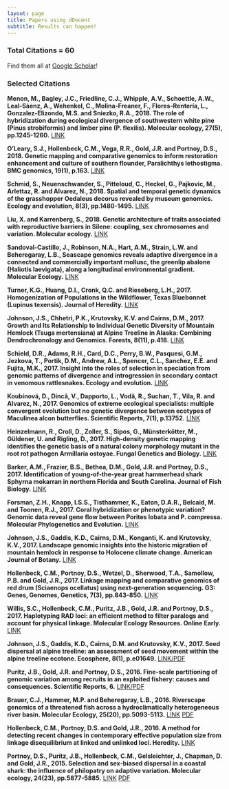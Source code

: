 ```yaml
---
layout: page
title: Papers using dDocent
subtitle: Results can happen!
---
```


### Total Citations = 60

Find them all at [Google Scholar](https://scholar.google.com/scholar?cites=14803244071106482641&as_sdt=5,40&sciodt=0,40&hl=en)!

### Selected Citations

**Menon, M., Bagley, J.C., Friedline, C.J., Whipple, A.V., Schoettle, A.W., Leal‐Sàenz, A., Wehenkel, C., Molina‐Freaner, F., Flores‐Rentería, L., Gonzalez‐Elizondo, M.S. and Sniezko, R.A., 2018. The role of hybridization during ecological divergence of southwestern white pine (Pinus strobiformis) and limber pine (P. flexilis). Molecular ecology, 27(5), pp.1245-1260.** [LINK](https://www.fs.fed.us/rm/pubs_journals/2017/rmrs_2017_menon_m001.pdf)

**O’Leary, S.J., Hollenbeck, C.M., Vega, R.R., Gold, J.R. and Portnoy, D.S., 2018. Genetic mapping and comparative genomics to inform restoration enhancement and culture of southern flounder, Paralichthys lethostigma. BMC genomics, 19(1), p.163.** [LINK](https://bmcgenomics.biomedcentral.com/articles/10.1186/s12864-018-4541-0)

**Schmid, S., Neuenschwander, S., Pitteloud, C., Heckel, G., Pajkovic, M., Arlettaz, R. and Alvarez, N., 2018. Spatial and temporal genetic dynamics of the grasshopper Oedaleus decorus revealed by museum genomics. Ecology and evolution, 8(3), pp.1480-1495.** [LINK](https://onlinelibrary.wiley.com/doi/abs/10.1002/ece3.3699)

**Liu, X. and Karrenberg, S., 2018. Genetic architecture of traits associated with reproductive barriers in Silene: coupling, sex chromosomes and variation. Molecular ecology.** [LINK](https://onlinelibrary.wiley.com/doi/abs/10.1111/mec.14562)

**Sandoval‐Castillo, J., Robinson, N.A., Hart, A.M., Strain, L.W. and Beheregaray, L.B., Seascape genomics reveals adaptive divergence in a connected and commercially important mollusc, the greenlip abalone (Haliotis laevigata), along a longitudinal environmental gradient. Molecular Ecology.** [LINK](http://onlinelibrary.wiley.com/doi/10.1111/mec.14526/full)

**Turner, K.G., Huang, D.I., Cronk, Q.C. and Rieseberg, L.H., 2017. Homogenization of Populations in the Wildflower, Texas Bluebonnet (Lupinus texensis). Journal of Heredity.** [LINK](https://academic.oup.com/jhered/advance-article/doi/10.1093/jhered/esx094/4733275)

**Johnson, J.S., Chhetri, P.K., Krutovsky, K.V. and Cairns, D.M., 2017. Growth and Its Relationship to Individual Genetic Diversity of Mountain Hemlock (Tsuga mertensiana) at Alpine Treeline in Alaska: Combining Dendrochronology and Genomics. Forests, 8(11), p.418.** [LINK](http://www.mdpi.com/1999-4907/8/11/418)

**Schield, D.R., Adams, R.H., Card, D.C., Perry, B.W., Pasquesi, G.M., Jezkova, T., Portik, D.M., Andrew, A.L., Spencer, C.L., Sanchez, E.E. and Fujita, M.K., 2017. Insight into the roles of selection in speciation from genomic patterns of divergence and introgression in secondary contact in venomous rattlesnakes. Ecology and evolution.** [LINK](http://onlinelibrary.wiley.com/doi/10.1002/ece3.2996/full)

**Koubínová, D., Dincă, V., Dapporto, L., Vodă, R., Suchan, T., Vila, R. and Alvarez, N., 2017. Genomics of extreme ecological specialists: multiple convergent evolution but no genetic divergence between ecotypes of Maculinea alcon butterflies. Scientific Reports, 7(1), p.13752.** [LINK](https://www.nature.com/articles/s41598-017-12938-8)

**Heinzelmann, R., Croll, D., Zoller, S., Sipos, G., Münsterkötter, M., Güldener, U. and Rigling, D., 2017. High-density genetic mapping identifies the genetic basis of a natural colony morphology mutant in the root rot pathogen Armillaria ostoyae. Fungal Genetics and Biology.** [LINK](http://www.sciencedirect.com/science/article/pii/S1087184517301354)

**Barker, A.M., Frazier, B.S., Bethea, D.M., Gold, J.R. and Portnoy, D.S., 2017. Identification of young‐of‐the‐year great hammerhead shark Sphyrna mokarran in northern Florida and South Carolina. Journal of Fish Biology.** [LINK](http://onlinelibrary.wiley.com/doi/10.1111/jfb.13356/full)

**Forsman, Z.H., Knapp, I.S.S., Tisthammer, K., Eaton, D.A.R., Belcaid, M. and Toonen, R.J., 2017. Coral hybridization or phenotypic variation? Genomic data reveal gene flow between Porites lobata and P. compressa. Molecular Phylogenetics and Evolution.** [LINK](http://www.sciencedirect.com/science/article/pii/S1055790316303384)

**Johnson, J.S., Gaddis, K.D., Cairns, D.M., Konganti, K. and Krutovsky, K.V., 2017. Landscape genomic insights into the historic migration of mountain hemlock in response to Holocene climate change. American Journal of Botany.** [LINK](http://www.amjbot.org/content/early/2017/03/21/ajb.1600262.abstract)

**Hollenbeck, C.M., Portnoy, D.S., Wetzel, D., Sherwood, T.A., Samollow, P.B. and Gold, J.R., 2017. Linkage mapping and comparative genomics of red drum (Sciaenops ocellatus) using next-generation sequencing. G3: Genes, Genomes, Genetics, 7(3), pp.843-850.** [LINK](http://www.g3journal.org/content/7/3/843)

**Willis, S.C., Hollenbeck, C.M., Puritz, J.B., Gold, J.R. and Portnoy, D.S., 2017. Haplotyping RAD loci: an efficient method to filter paralogs and account for physical linkage. Molecular Ecology Resources. Online Early.** [LINK](http://onlinelibrary.wiley.com/doi/10.1111/1755-0998.12647/full)

**Johnson, J.S., Gaddis, K.D., Cairns, D.M. and Krutovsky, K.V., 2017. Seed dispersal at alpine treeline: an assessment of seed movement within the alpine treeline ecotone. Ecosphere, 8(1), p.e01649.** [LINK/PDF](http://onlinelibrary.wiley.com/doi/10.1002/ecs2.1649/full)

**Puritz, J.B., Gold, J.R. and Portnoy, D.S., 2016. Fine-scale partitioning of genomic variation among recruits in an exploited fishery: causes and consequences. Scientific Reports, 6.** [LINK/PDF](http://www.nature.com/articles/srep36095)

**Brauer, C.J., Hammer, M.P. and Beheregaray, L.B., 2016. Riverscape genomics of a threatened fish across a hydroclimatically heterogeneous river basin. Molecular Ecology, 25(20), pp.5093-5113.** [LINK](http://onlinelibrary.wiley.com/doi/10.1111/mec.13830/full) [PDF](http://www.molecularecology.flinders.edu.au/uploads/54834/ufiles/pdf/167_SPP_ME.pdf)

**Hollenbeck, C.M., Portnoy, D.S. and Gold, J.R., 2016. A method for detecting recent changes in contemporary effective population size from linkage disequilibrium at linked and unlinked loci. Heredity.** [LINK](http://www.nature.com/hdy/journal/v117/n4/full/hdy201630a.html)

**Portnoy, D.S., Puritz, J.B., Hollenbeck, C.M., Gelsleichter, J., Chapman, D. and Gold, J.R., 2015. Selection and sex‐biased dispersal in a coastal shark: the influence of philopatry on adaptive variation. Molecular ecology, 24(23), pp.5877-5885.** [LINK](http://onlinelibrary.wiley.com/doi/10.1111/mec.13441/full) [PDF](https://www.researchgate.net/publication/283448154_Selection_and_sex-biased_dispersal_in_a_coastal_shark_The_influence_of_philopatry_on_adaptive_variation)



